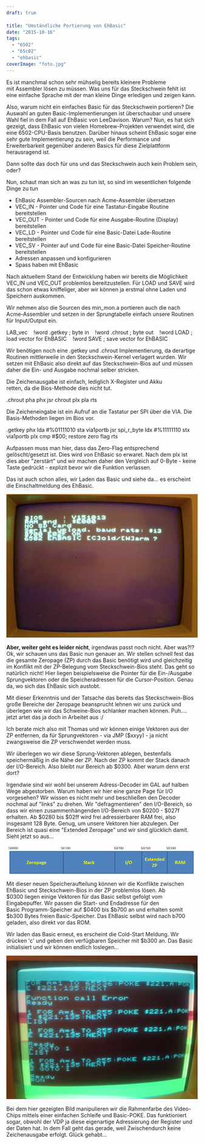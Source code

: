 ```yaml
---
draft: true

title: "Umständliche Portierung von EhBasic"
date: "2015-10-16"
tags: 
  - "6502"
  - "65c02"
  - "ehbasic"
coverImage: "foto.jpg"
---
```


Es ist manchmal schon sehr mühselig bereits kleinere Probleme mit Assembler lösen zu müssen. Was uns für das Steckschwein fehlt ist eine einfache Sprache mit der man kleine Dinge erledigen und zeigen kann.

Also, warum nicht ein einfaches Basic für das Steckschwein portieren? Die Auswahl an guten Basic-Implementierungen ist überschaubar und unsere Wahl fiel in dem Fall auf EhBasic von LeeDavison. Warum? Nun, es hat sich gezeigt, dass EhBasic von vielen Homebrew-Projekten verwendet wird, die eine 6502-CPU-Basis benutzen. Darüber hinaus scheint EhBasic sogar eine sehr gute Implementierung zu sein, weil die Performance und Erweiterbarkeit gegenüber anderen Basics für diese Zielplattform herausragend ist.

Dann sollte das doch für uns und das Steckschwein auch kein Problem sein, oder?

Nun, schaut man sich an was zu tun ist, so sind im wesentlichen folgende Dinge zu tun

- EhBasic Assembler-Sourcen nach Acme-Assembler übersetzen
- VEC\_IN - Pointer und Code für eine Tastatur-Eingabe Routine bereitstellen
- VEC\_OUT - Pointer und Code für eine Ausgabe-Routine (Display) bereitstellen
- VEC\_LD - Pointer und Code für eine Basic-Datei Lade-Routine bereitstellen
- VEC\_SV - Pointer auf und Code für eine Basic-Datei Speicher-Routine bereitstellen
- Adressen anpassen und konfigurieren
- Spass haben mit EhBasic

Nach aktuellem Stand der Entwicklung haben wir bereits die Möglichkeit VEC\_IN und VEC\_OUT problemlos bereitzustellen. Für LOAD und SAVE wird das schon etwas kniffeliger, aber wir können ja erstmal ohne Laden und Speichern auskommen.

Wir nehmen also die Sourcen des min\_mon.a portieren auch die nach Acme-Assembler und setzen in der Sprungtabelle einfach unsere Routinen für Input/Output ein.

LAB\_vec
   !word .getkey ; byte in
   !word .chrout ; byte out
   !word LOAD ; load vector for EhBASIC
   !word SAVE ; save vector for EhBASIC

Wir benötigen noch eine .getkey und .chrout Implementierung, da derartige Routinen mittlerweile in den Steckschwein-Kernel verlagert wurden. Wir setzen mit EhBasic also direkt auf das Steckschwein-Bios auf und müssen daher die Ein- und Ausgabe nochmal selber stricken.

Die Zeichenausgabe ist einfach, lediglich X-Register und Akku retten, da die Bios-Methode dies nicht tut.

.chrout
 pha
 phx
 jsr chrout
 plx
 pla
 rts

Die Zeicheneingabe ist ein Aufruf an die Tastatur per SPI über die VIA. Die Basis-Methoden liegen im Bios vor.

.getkey
 phx
 lda #%01111010
 sta via1portb
 jsr spi\_r\_byte
 ldx #%11111110
 stx via1portb
 plx
 cmp #$00; restore zero flag
 rts

Aufpassen muss man hier, dass das Zero-Flag entsprechend gelöscht/gesetzt ist. Dies wird von EhBasic so erwaret. Nach dem plx ist dies aber "zerstärt" und wir machen daher den Vergleich auf 0-Byte - keine Taste gedrückt - explizit bevor wir die Funktion verlassen.

Das ist auch schon alles, wir Laden das Basic und siehe da... es erscheint die Einschaltmeldung des EhBasic.

![img_12281-1024x768](images/img_12281-1024x768.jpg)

**Aber, weiter geht es leider nicht**, irgendwas passt noch nicht. Aber was?!? Ok, wir schauen uns das Basic nun genauer an. Wir stellen schnell fest das die gesamte Zeropage (ZP) durch das Basic benötigt wird und gleichzeitig im Konflikt mit der ZP-Belegung vom Steckschwein-Bios steht. Das geht so natürlich nicht! Hier liegen beispielsweise die Pointer für die Ein-/Ausgabe Sprungvektoren oder die Speicheradressen für die Cursor-Position. Genau da, wo sich das EhBasic sich austobt.

Mit dieser Erkenntnis und der Tatsache das bereits das Steckschwein-Bios große Bereiche der Zeropage beansprucht lehnen wir uns zurück und überlegen wie wir das Schweine-Bios schlanker machen können. Puh.... jetzt artet das ja doch in Arbeitet aus :/

Ich berate mich also mit Thomas und wir können einige Vektoren aus der ZP entfernen, da für Sprungvektoren - via JMP ($xxyy) - ja nicht zwangsweise die ZP verschwendet werden muss.

Wir überlegen wo wir diese Sprung-Vektoren ablegen, bestenfalls speichermäßig in die Nähe der ZP. Nach der ZP kommt der Stack danach der I/O-Bereich. Also bleibt nur Bereich ab $0300. Aber warum denn erst dort?

Irgendwie sind wir wohl bei unserem Adress-Decoder im GAL auf halben Wege abgestorben. Warum haben wir hier eine ganze Page für I/O vorgesehen? Wir wissen es nicht mehr und beschließen den Decoder nochmal auf "links" zu drehen. Wir "defragmentieren" den I/O-Bereich, so dass wir einen zusammenhängenden I/O-Bereich von $0200 - $027f erhalten. Ab $0280 bis $02ff wird frei adressierbarer RAM frei, also insgesamt 128 Byte. Genug, um unsere Vektoren hier abzulegen. Der Bereich ist quasi eine "Extended Zeropage" und wir sind glücklich damit. Sieht jetzt so aus...

![steckschwein_lowram](images/steckschwein_lowram.png)

Mit dieser neuen Speicheraufteilung können wir die Konflikte zwischen EhBasic und Steckschwein-Bios in der ZP problemlos lösen. Ab $0300 liegen einige Vektoren für das Basic selbst gefolgt vom Eingabepuffer. Wir passen die Start- und Endadresse für den Basic Programm-Speicher auf $0400 bis $b700 an und erhalten somit $b300 Bytes freien Basic-Speicher. Das EhBasic selbst wird nach b700 geladen, also direkt vor das ROM.

Wir laden das Basic erneut, es erscheint die Cold-Start Meldung. Wir drücken 'c' und geben den verfügbaren Speicher mit $b300 an. Das Basic initialisiert und wir können endlich loslegen...

![foto](images/foto.jpg)

Bei dem hier gezeigten Bild manipulieren wir die Rahmenfarbe des Video-Chips mittels einer einfachen Schleife und Basic-POKE. Das funktioniert sogar, obwohl der VDP ja diese eigenartige Adressierung der Register und der Daten hat. In dem Fall geht das gerade, weil Zwischendurch keine Zeichenausgabe erfolgt. Glück gehabt...
